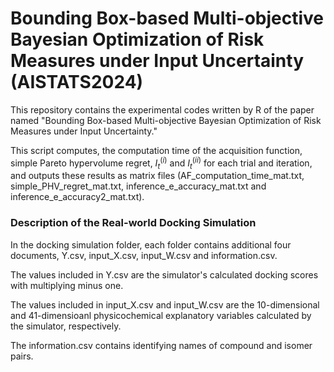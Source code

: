 # Bounding Box-based Multi-objective Bayesian Optimization of Risk Measures under Input Uncertainty (AISTATS2024)

This repository contains the experimental codes written by R of the paper named "Bounding Box-based Multi-objective Bayesian Optimization of Risk Measures under Input Uncertainty."  

This script computes, the computation time of the acquisition function, simple Pareto hypervolume regret, $I^{(i)}_t$ and $I^{(ii)}_t$ for each trial and iteration, and outputs these results as matrix files (AF_computation_time_mat.txt, simple_PHV_regret_mat.txt, inference_e_accuracy_mat.txt and inference_e_accuracy2_mat.txt).

### Description of the Real-world Docking Simulation

In the docking simulation folder, each folder contains additional four documents, Y.csv, input_X.csv, input_W.csv and information.csv. 

The values included in Y.csv are the simulator's calculated docking scores with multiplying minus one. 

The values included in input_X.csv and input_W.csv are the 10-dimensional and 41-dimensioanl physicochemical explanatory variables calculated by the simulator, respectively. 

The information.csv contains identifying names of compound and isomer pairs.
